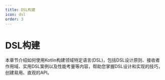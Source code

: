 ```yaml
---
title: DSL构建
icon: dsl
order: 3
---
```


# DSL构建

本章节介绍如何使用Kotlin构建领域特定语言(DSL)，包括DSL设计原则、接收者作用域、实用DSL案例以及性能考量等内容，帮助您掌握DSL设计和实现的技巧，创建易用、直观的API。

